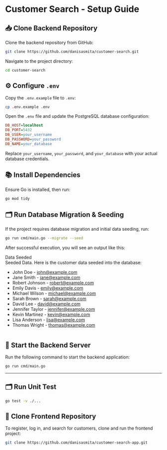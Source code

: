 # Customer Search - Setup Guide

## 📥 Clone Backend Repository

Clone the backend repository from GitHub:

```bash
git clone https://github.com/danisasmita/customer-search.git
```

Navigate to the project directory:

```bash
cd customer-search
```

## ⚙️ Configure `.env`

Copy the `.env.example` file to `.env`:

```bash
cp .env.example .env
```

Open the `.env` file and update the PostgreSQL database configuration:

```ini
DB_HOST=localhost  
DB_PORT=5432  
DB_USER=your_username  
DB_PASSWORD=your_password  
DB_NAME=your_database  
```

Replace `your_username`, `your_password`, and `your_database` with your actual database credentials.

## 📚 Install Dependencies

Ensure Go is installed, then run:

```bash
go mod tidy
```

## 🗂️ Run Database Migration & Seeding

If the project requires database migration and initial data seeding, run:

```bash
go run cmd/main.go --migrate --seed
```

After successful execution, you will see an output like this:


Data Seeded  
Seeded Data. Here is the customer data seeded into the database:
  

- John Doe - john@example.com  
- Jane Smith - jane@example.com  
- Robert Johnson - robert@example.com  
- Emily Davis - emily@example.com  
- Michael Wilson - michael@example.com  
- Sarah Brown - sarah@example.com  
- David Lee - david@example.com  
- Jennifer Taylor - jennifer@example.com  
- Kevin Martinez - kevin@example.com  
- Lisa Anderson - lisa@example.com  
- Thomas Wright - thomas@example.com  
```

```
## 🚀 Start the Backend Server

Run the following command to start the backend application:

```bash
go run cmd/main.go
```

---
## 🗂️ Run Unit Test

```bash
go test -v ./...
```

## 🎨 Clone Frontend Repository

To register, log in, and search for customers, clone and run the frontend project:

```bash
git clone https://github.com/danisasmita/customer-search-app.git
```

